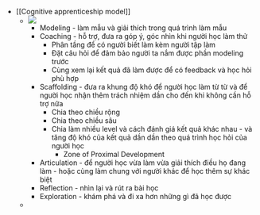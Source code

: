 - [[Cognitive apprenticeship model]]
    - ![](https://firebasestorage.googleapis.com/v0/b/firescript-577a2.appspot.com/o/imgs%2Fapp%2FNgoctien%2Fv-fD8TTHVB.png?alt=media&token=a9802d37-97ba-4234-b632-83b18028ed2a)
        - Modeling - làm mẫu và giải thích trong quá trình làm mẫu
        - Coaching - hỗ trợ, đưa ra góp ý, góc nhìn khi người học làm thử
            - Phân tầng để có người biết làm kèm người tập làm
            - Đặt câu hỏi để đảm bảo người ta nắm được phần modeling trước
            - Cùng xem lại kết quả đã làm được để có feedback và học hỏi phù hợp
        - Scaffolding - đưa ra khung độ khó để người học làm từ từ và để người học nhận thêm trách nhiệm dần cho đến khi không cần hỗ trợ nữa
            - Chia theo chiều rộng
            - Chia theo chiều sâu
            - Chia làm nhiều level và cách đánh giá kết quả khác nhau - và tăng độ khó của kết quả dần dần theo quá trình học hỏi của người học
                - Zone of Proximal Development
        - Articulation - để người học vừa làm vừa giải thích điều họ đang làm - hoặc cùng làm chung với người khác để học thêm sự khác biệt
        - Reflection - nhìn lại và rút ra bài học
        - Exploration - khám phá và đi xa hơn những gì đã học được
    - 
